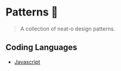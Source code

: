 # Patterns 🌈

> A collection of neat-o design patterns.

## Coding Languages

* [Javascript](./javascript.md)
